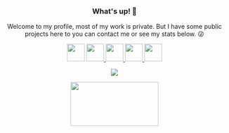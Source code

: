 <div align="center">
  <h3>What's up! 👋</h3>
  <p>Welcome to my profile, most of my work is private. But I have some public projects here to you can contact me or see my stats below. 😜</p>

<p align="center">
<a href="mailto:itsmat32143-github@gmx.com"><img src="https://image.flaticon.com/icons/svg/356/356043.svg" height="40px" width="40px"/></a>
<a href="https://github.com/itsmat32143"><img src="https://image.flaticon.com/icons/svg/356/356041.svg" height="40px" width="40px"/>
<a href="https://twitter.com"><img src="https://image.flaticon.com/icons/svg/356/356025.svg" height="40px" width="40px"/>
<a href="https://bannedapps.uk"><img src="https://logodix.com/logo/68292.png" height="40px" width="40px"/>
<a href="https://github.com/itsmat32143"><img src="https://image.flaticon.com/icons/svg/25/25231.svg" height="40px" width="40px"/>

  
  
<p align = "center">
<img src="https://github-readme-stats.vercel.app/api?username=itsmat32143&show_icons=true"/>
</p>


<p align="center">
<a href="https://itsmat32143.github.io/itsmat32143/Sponsor"><img src="https://mxred.org/wp-content/uploads/2012/12/PayPal-Donate-Button-Transparent-e1496153762702.png" height="100px" width="200px"/></a>




